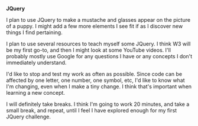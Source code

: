 **JQuery**

I plan to use JQuery to make a mustache and glasses appear on the picture of a puppy. I might add a few more elements I see fit if as I discover new things I find pertaining.

I plan to use several resources to teach myself some JQuery. I think W3 will be my first go-to, and then I might look at some YouTube videos. I'll probably mostly use Google for any questions I have or any concepts I don't immediately understand.

I'd like to stop and test my work as often as possible. Since code can be affected by one letter, one number, one symbol, etc, I'd like to know what I'm changing, even when I make a tiny change. I think that's important when learning a new concept.

I will definitely take breaks. I think I'm going to work 20 minutes, and take a small break, and repeat, until I feel I have explored enough for my first JQuery challenge.